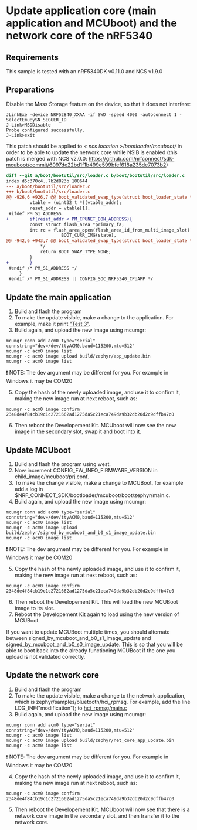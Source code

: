 # Update application core (main application and MCUboot) and the network core of the nRF5340

## Requirements
This sample is tested with an nRF5340DK v0.11.0 and NCS v1.9.0

## Preparations

Disable the Mass Storage feature on the device, so that it does not interfere:
```
JLinkExe -device NRF52840_XXAA -if SWD -speed 4000 -autoconnect 1 -SelectEmuBySN SEGGER_ID
J-Link>MSDDisable
Probe configured successfully.
J-Link>exit
```

This patch should be applied to _< ncs location >/bootloader/mcuboot/_ in order to be able to update the network core while NSIB is enabled (this patch is merged with NCS v2.0.0: https://github.com/nrfconnect/sdk-mcuboot/commit/6097de22bd1f1b499e599bfef618a235de7073b2)
```diff
diff --git a/boot/bootutil/src/loader.c b/boot/bootutil/src/loader.c
index d5c370c4..7b2d823b 100644
--- a/boot/bootutil/src/loader.c
+++ b/boot/bootutil/src/loader.c
@@ -926,6 +926,7 @@ boot_validated_swap_type(struct boot_loader_state *state,
         vtable = (uint32_t *)(vtable_addr);
         reset_addr = vtable[1];
 #ifdef PM_S1_ADDRESS
+        if(reset_addr < PM_CPUNET_B0N_ADDRESS){ 
         const struct flash_area *primary_fa;
         int rc = flash_area_open(flash_area_id_from_multi_image_slot(
                     BOOT_CURR_IMG(state),
@@ -942,6 +943,7 @@ boot_validated_swap_type(struct boot_loader_state *state,
             */
             return BOOT_SWAP_TYPE_NONE;
         }
+        }
 #endif /* PM_S1_ADDRESS */
     }
 #endif /* PM_S1_ADDRESS || CONFIG_SOC_NRF5340_CPUAPP */
 ```


## Update the main application
1. Build and flash the program
2. To make the update visible, make a change to the application. For example, make it print ["Test 3"](https://github.com/simon-iversen/ncs_samples/blob/master/update_mcuboot_app_and_netcore/src/main.c#L14).
3. Build again, and upload the new image using mcumgr:
```
mcumgr conn add acm0 type="serial" connstring="dev=/dev/ttyACM0,baud=115200,mtu=512"
mcumgr -c acm0 image list
mcumgr -c acm0 image upload build/zephyr/app_update.bin
mcumgr -c acm0 image list
```
:exclamation: NOTE: The dev argument may be different for you. For example in Windows it may be COM20 

5. Copy the hash of the newly uploaded image, and use it to confirm it, making the new image run at next reboot, such as:
```
mcumgr -c acm0 image confirm 2348de4f84cb19c1c2721662ad1275da5c21eca749da9b32db20d2c9dffb47c0
```

6. Then reboot the Developement Kit. MCUboot will now see the new image in the secondary slot, swap it and boot into it.

## Update MCUboot

1. Build and flash the program using west.
2. Now increment CONFIG_FW_INFO_FIRMWARE_VERSION in child_image/mcuboot/prj.conf.
3. To make the change visible, make a change to MCUBoot, for example add a log in $NRF_CONNECT_SDK/bootloader/mcuboot/boot/zephyr/main.c. 
4. Build again, and upload the new image using mcumgr:
```
mcumgr conn add acm0 type="serial" connstring="dev=/dev/ttyACM0,baud=115200,mtu=512"
mcumgr -c acm0 image list
mcumgr -c acm0 image upload build/zephyr/signed_by_mcuboot_and_b0_s1_image_update.bin
mcumgr -c acm0 image list
```
:exclamation: NOTE: The dev argument may be different for you. For example in Windows it may be COM20 

5. Copy the hash of the newly uploaded image, and use it to confirm it, making the new image run at next reboot, such as:
```
mcumgr -c acm0 image confirm 2348de4f84cb19c1c2721662ad1275da5c21eca749da9b32db20d2c9dffb47c0
```

6. Then reboot the Developement Kit. This will load the new MCUBoot image to its slot. 
7. Reboot the Developement Kit again to load using the new version of MCUBoot.

If you want to update MCUBoot multiple times, you should alternate between signed_by_mcuboot_and_b0_s1_image_update and signed_by_mcuboot_and_b0_s0_image_update.
This is so that you will be able to boot back into the already functioning MCUBoot if the one you upload is not validated correctly.


## Update the network core

1. Build and flash the program
2. To make the update visible, make a change to the network application, which is zephyr/samples/bluetooth/hci_rpmsg. For example, add the line LOG_INF("modification"); to [hci_rpmsg/main.c](https://github.com/nrfconnect/sdk-zephyr/blob/v2.7.99-ncs1/samples/bluetooth/hci_rpmsg/src/main.c#L252)
3. Build again, and upload the new image using mcumgr:
```
mcumgr conn add acm0 type="serial" connstring="dev=/dev/ttyACM0,baud=115200,mtu=512"
mcumgr -c acm0 image list
mcumgr -c acm0 image upload build/zephyr/net_core_app_update.bin
mcumgr -c acm0 image list
```
:exclamation: NOTE: The dev argument may be different for you. For example in Windows it may be COM20 

4. Copy the hash of the newly uploaded image, and use it to confirm it, making the new image run at next reboot, such as:
```
mcumgr -c acm0 image confirm 2348de4f84cb19c1c2721662ad1275da5c21eca749da9b32db20d2c9dffb47c0
```

5. Then reboot the Developement Kit. MCUboot will now see that there is a network core image in the secondary slot, and then transfer it to the network core.
